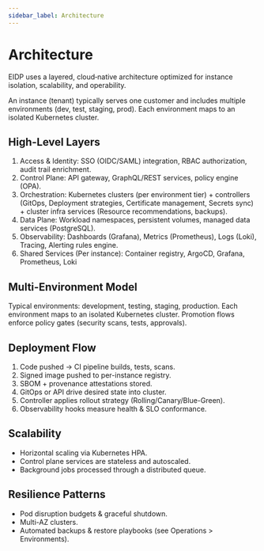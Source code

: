 ```yaml
---
sidebar_label: Architecture
---
```


# Architecture

EIDP uses a layered, cloud‑native architecture optimized for instance isolation, scalability, and operability.

An instance (tenant) typically serves one customer and includes multiple environments (dev, test, staging, prod).
Each environment maps to an isolated Kubernetes cluster.

## High-Level Layers

1. Access & Identity: SSO (OIDC/SAML) integration, RBAC authorization, audit trail enrichment.
2. Control Plane: API gateway, GraphQL/REST services, policy engine (OPA).
3. Orchestration: Kubernetes clusters (per environment tier) + controllers (GitOps, Deployment strategies, Certificate
   management, Secrets sync) + cluster infra services (Resource recommendations, backups).
4. Data Plane: Workload namespaces, persistent volumes, managed data services (PostgreSQL).
5. Observability: Dashboards (Grafana), Metrics (Prometheus), Logs (Loki), Tracing, Alerting rules
   engine.
6. Shared Services (Per instance): Container registry, ArgoCD, Grafana, Prometheus, Loki

## Multi-Environment Model

Typical environments: development, testing, staging, production. Each environment maps to an isolated Kubernetes
cluster. Promotion flows enforce policy gates (security scans, tests, approvals).

## Deployment Flow

1. Code pushed → CI pipeline builds, tests, scans.
2. Signed image pushed to per-instance registry.
3. SBOM + provenance attestations stored.
4. GitOps or API drive desired state into cluster.
5. Controller applies rollout strategy (Rolling/Canary/Blue-Green).
6. Observability hooks measure health & SLO conformance.

## Scalability

- Horizontal scaling via Kubernetes HPA.
- Control plane services are stateless and autoscaled.
- Background jobs processed through a distributed queue.

## Resilience Patterns

- Pod disruption budgets & graceful shutdown.
- Multi-AZ clusters.
- Automated backups & restore playbooks (see Operations > Environments).
